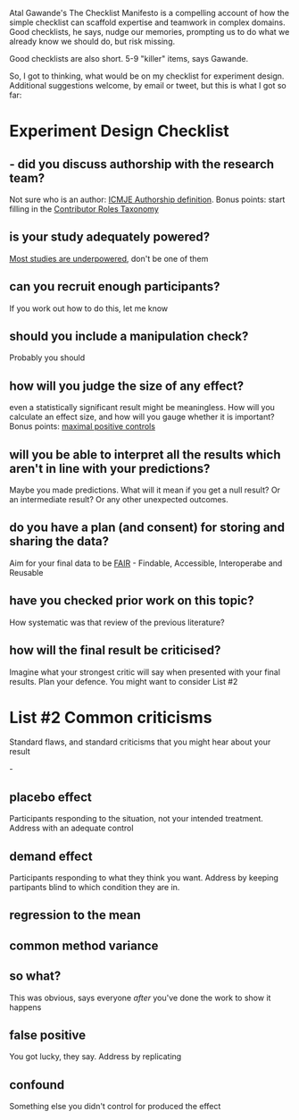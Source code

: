 Atal Gawande's The Checklist Manifesto is a compelling account of how the simple checklist can scaffold expertise and teamwork in complex domains. Good checklists, he says, nudge our memories, prompting us to do what we already know we should do, but risk missing.

Good checklists are also short. 5-9 "killer" items, says Gawande. 

So, I got to thinking, what would be on my checklist for experiment design. Additional suggestions welcome, by email or tweet, but this is what I got so far:

# Experiment Design Checklist

## - did you discuss authorship with the research team?

Not sure who is an author: [ICMJE Authorship definition](http://www.icmje.org/recommendations/browse/roles-and-responsibilities/defining-the-role-of-authors-and-contributors.html). Bonus points: start filling in the [Contributor Roles Taxonomy](https://casrai.org/credit/)

## is your study adequately powered?

[Most studies are underpowered](https://journals.plos.org/plosbiology/article?id=10.1371/journal.pbio.2000797), don't be one of them

## can you recruit enough participants?

If you work out how to do this, let me know

## should you include a manipulation check?

Probably you should

## how will you judge the size of any effect?

even a statistically significant result might be meaningless. How will you calculate an effect size, and how will you gauge whether it is important? Bonus points: [maximal positive controls](https://www.sciencedirect.com/science/article/pii/S0022103120304224) 

## will you be able to interpret all the results which aren't in line with your predictions?

Maybe you made predictions. What will it mean if you get a null result? Or an intermediate result? Or any other unexpected outcomes.

## do you have a plan (and consent) for storing and sharing the data?

Aim for your final data to be [FAIR](https://www.go-fair.org/fair-principles/) - Findable, Accessible, Interoperabe and Reusable

## have you checked prior work on this topic?

How systematic was that review of the previous literature?

## how will the final result be criticised?

Imagine what your strongest critic will say when presented with your final results. Plan your defence. You might want to consider List #2



# List #2 Common criticisms

Standard flaws, and standard criticisms that you might hear about your result

\- 

## placebo effect

Participants responding to the situation, not your intended treatment. Address with an adequate control

## demand effect

Participants responding to what they think you want. Address by keeping partipants blind to which condition they are in.

##  regression to the mean

## common method variance

## so what?

This was obvious, says everyone *after* you've done the work to show it happens

## false positive

You got lucky, they say. Address by replicating

## confound

Something else you didn't control for produced the effect
